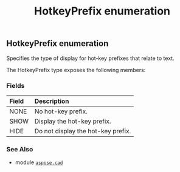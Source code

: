 ﻿---
title: HotkeyPrefix enumeration
second_title: Aspose.CAD for Python via .NET API References
description: 
type: docs
weight: 750
url: /python-net/aspose.cad/hotkeyprefix/
is_root: false
---

## HotkeyPrefix enumeration

Specifies the type of display for hot-key prefixes that relate to text.



The HotkeyPrefix type exposes the following members:

### Fields
| Field | Description |
| :- | :- |
| NONE | No hot-key prefix. |
| SHOW | Display the hot-key prefix. |
| HIDE | Do not display the hot-key prefix. |



### See Also
* module [`aspose.cad`](..)
